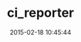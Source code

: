 ---
layout: post
title:  "ci_reporter"
repo:   "nicksieger/ci_reporter"
date:   2015-02-18 10:45:44
gemurl: https://github.com/nicksieger/ci_reporter
---
